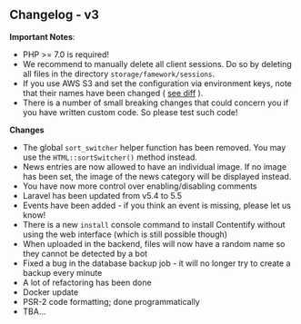 ## Changelog - v3

**Important Notes**: 
- PHP >= 7.0 is required!
- We recommend to manually delete all client sessions. Do so by deleting all files in the directory
`storage/famework/sessions`.
- If you use AWS S3 and set the configuration via environment keys, note that their names have been changed 
( [see diff](https://github.com/laravel/laravel/commit/f1253690c5374c42fe54b7336063605380c39d56#diff-7b9241412b3dab19230761bbdde0b3c8) ).
- There is a number of small breaking changes that could concern you if you have written custom code. So please test such code!

**Changes**
- The global `sort_switcher` helper function has been removed. You may use the `HTML::sortSwitcher()` method instead.
- News entries are now allowed to have an individual image. If no image has been set, the image of the news category will be displayed instead.
- You have now more control over enabling/disabling comments
- Laravel has been updated from v5.4 to 5.5
- Events have been added - if you think an event is missing, please let us know!
- There is a new `install` console command to install Contentify without using the web interface (which is still possible though)
- When uploaded in the backend, files will now have a random name so they cannot be detected by a bot
- Fixed a bug in the database backup job - it will no longer try to create a backup every minute
- A lot of refactoring has been done
- Docker update
- PSR-2 code formatting; done programmatically
- TBA...
